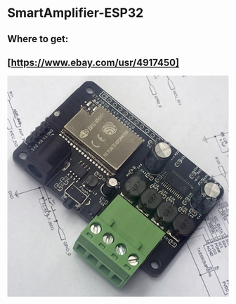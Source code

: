 # SmartAmplifier-ESP32

## Where to get:
## [https://www.ebay.com/usr/4917450]

![Smart Amplifier ESP32](photos/002.jpg)
